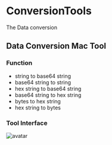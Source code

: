 # ConversionTools
The Data conversion 

##  Data Conversion Mac Tool

### Function 
* string to base64 string 
* base64 string to string 
* hex string to base64 string 
* base64 string to hex string 
* bytes to hex string 
* hex string to bytes 


### Tool Interface
![avatar](https://tva1.sinaimg.cn/large/006y8mN6ly1g8ah86ifi7j30i409ngm3.jpg)

